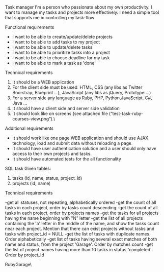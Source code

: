 Task manager
I'm a person who passionate about my own productivity. I want to
manage my tasks and projects more effectively. I need a simple tool that
supports me in controlling my task-flow

Functional requirements

- I want to be able to create/update/delete projects
- I want to be able to add tasks to my project
- I want to be able to update/delete tasks
- I want to be able to prioritize tasks into a project
- I want to be able to choose deadline for my task
- I want to be able to mark a task as 'done'

Technical requirements

01. It should be a WEB application
02. For the client side must be used:
HTML, CSS (any libs as Twitter Boorstrap, Blueprint ...), JavaScript (any libs as jQuery, Prototype ...)
03. For a server side any language as Ruby, PHP, Python,JavaScript, C#, Java ...
04. It should have a client side and server side validation
05. It should look like on screens (see attached file (“test-task-ruby-courses-view.png”).\

Additional requirements

- It should work like one page WEB application and should use AJAX technology, load and submit data without reloading a page.
- It should have user authentication solution and a user should only have access to their own projects and tasks.
- It should have automated tests for the all functionality

SQL task
Given tables:
01. tasks (id, name, status, project_id)
02. projects (id, name)

Technical requirements

-get all statuses, not repeating, alphabetically ordered
-get the count of all tasks in each project, order by tasks count descending
-get the count of all tasks in each project, order by projects names
-get the tasks for all projects having the name beginning with "N" letter
-get the list of all projects containing the 'a' letter in the middle of the name, and show the tasks count near each project. Mention that there can exist projects without tasks and tasks with project_id = NULL
-get the list of tasks with duplicate names. Order alphabetically
-get list of tasks having several exact matches of both name and status, from the project 'Garage'. Order by matches count
-get the list of project names having more than 10 tasks in status 'completed'. Order by project_id

RubyGarage\
